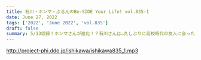 ```yaml
---
title: 石川・ホンマ・ぶるんのBe-SIDE Your Life! vol.835-1
date: June 27, 2022
tags: ['2022', 'June 2022', 'vol.835']
draft: false
summary: 5/13収録！ホンマさんが進化！？石川さんは…久しぶりに高校時代の友人に会ったそうで…
---
```


http://project-phi.ddo.jp/ishikawa/ishikawa835_1.mp3